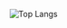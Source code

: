 <div align="center">

![Top Langs](https://github-readme-stats.vercel.app/api/top-langs/?username=vladiantio&layout=compact&bg_color=0e1720&border_color=242f3a&title_color=57b6ff&text_color=f7f9fb)

</div>
